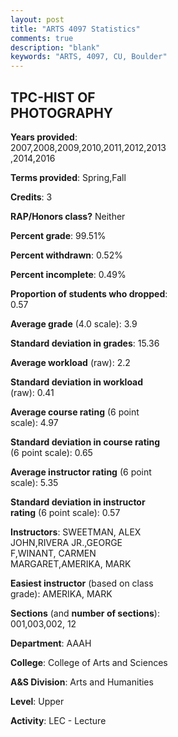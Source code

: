 ```yaml
---
layout: post
title: "ARTS 4097 Statistics"
comments: true
description: "blank"
keywords: "ARTS, 4097, CU, Boulder"
--- 
```

<head>
<script src="https://ajax.googleapis.com/ajax/libs/jquery/2.1.3/jquery.min.js"></script>
<script src="https://dl.dropboxusercontent.com/s/pc42nxpaw1ea4o9/highcharts.js?dl=0"></script>
<!-- <script src="../assets/js/highcharts.js"></script> -->
<style type="text/css">@font-face {
	font-family: "Bebas Neue";
	src: url(https://www.filehosting.org/file/details/544349/BebasNeue%20Regular.otf) format("opentype");
	}
	h1.Bebas { 
		font-family: "Bebas Neue", Verdana, Tahoma;
	}
</style>
</head>
<body>
	<div id="container" style="float: right; width: 45%; height: 88%; margin-left: 2.5%; margin-right: 2.5%;"></div>
	<script language="JavaScript">
		$(document).ready(function() {
		var chart = {type: 'column'};
		var title = {text: 'Grade Distribution'};
		var xAxis = {categories: ['A','B','C','D','F'],crosshair: true};
		var yAxis = {min: 0,title: {text: 'Percentage'}};
		var tooltip = {headerFormat: '<center><b><span style="font-size:20px">{point.key}</span></b></center>',
		               pointFormat: '<td style="padding:0"><b>{point.y:.1f}%</b></td>',
		               footerFormat: '</table>',shared: true,useHTML: true};
		var plotOptions = {column: {pointPadding: 0.0,borderWidth: 0}};  
		var credits = {enabled: false};var series= [{name: 'Percent',data: [91.28,8.72,0.0,0.0,0.0,]}];
		var json = {};
		json.chart = chart;
		json.title = title;
		json.tooltip = tooltip;
		json.xAxis = xAxis;
		json.yAxis = yAxis;  
		json.series = series;
		json.plotOptions = plotOptions;  
		json.credits = credits;
		$('#container').highcharts(json);
	});
	</script>
</body>
			   
## TPC-HIST OF PHOTOGRAPHY

**Years provided**: 2007,2008,2009,2010,2011,2012,2013,2014,2016

**Terms provided**: Spring,Fall

**Credits**: 3

**RAP/Honors class?** Neither

**Percent grade**: 99.51%

**Percent withdrawn**: 0.52%

**Percent incomplete**: 0.49%

**Proportion of students who dropped**: 0.57

**Average grade** (4.0 scale): 3.9

**Standard deviation in grades**: 15.36

**Average workload** (raw): 2.2

**Standard deviation in workload** (raw): 0.41

**Average course rating** (6 point scale): 4.97

**Standard deviation in course rating** (6 point scale): 0.65

**Average instructor rating** (6 point scale): 5.35

**Standard deviation in instructor rating** (6 point scale): 0.57

**Instructors**: SWEETMAN, ALEX JOHN,RIVERA JR.,GEORGE F,WINANT, CARMEN MARGARET,AMERIKA, MARK

**Easiest instructor** (based on class grade): AMERIKA, MARK

**Sections** (and **number of sections**): 001,003,002, 12

**Department**: AAAH

**College**: College of Arts and Sciences

**A&S Division**: Arts and Humanities

**Level**: Upper

**Activity**: LEC - Lecture